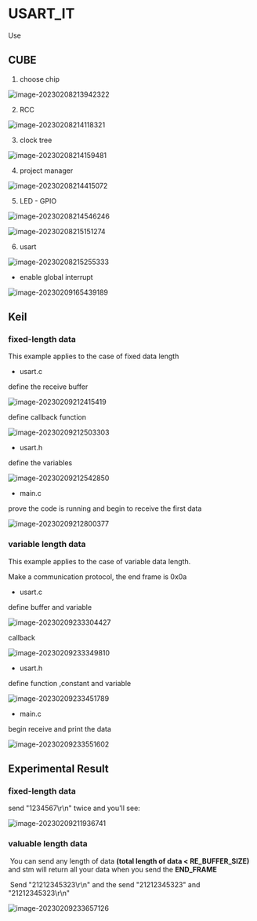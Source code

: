 # USART_IT

Use 



## CUBE



1. choose chip

![image-20230208213942322](D:\BaiduSyncdisk\output\STM-Basic-Project\f103c8t6\usart\usart_IT\pic\cube_1.png)



2. RCC

![image-20230208214118321](D:\BaiduSyncdisk\output\STM-Basic-Project\f103c8t6\usart\usart_IT\pic\cube_2.png)



3. clock tree

![image-20230208214159481](D:\BaiduSyncdisk\output\STM-Basic-Project\f103c8t6\usart\usart_IT\pic\cube_3.png)



4. project manager

![image-20230208214415072](D:\BaiduSyncdisk\output\STM-Basic-Project\f103c8t6\usart\usart_IT\pic\cube_4.png)





5. LED - GPIO

![image-20230208214546246](D:\BaiduSyncdisk\output\STM-Basic-Project\f103c8t6\usart\usart_IT\pic\cube_5.png)

![image-20230208215151274](D:\BaiduSyncdisk\output\STM-Basic-Project\f103c8t6\usart\usart_IT\pic\cube_6.png)



6. usart

![image-20230208215255333](D:\BaiduSyncdisk\output\STM-Basic-Project\f103c8t6\usart\usart_IT\pic\cube_7.png)

- enable global interrupt

![image-20230209165439189](D:\BaiduSyncdisk\output\STM-Basic-Project\f103c8t6\usart\usart_IT\pic\cube_8.png)







## Keil



### fixed-length data

This example applies to the case of fixed data length

- usart.c

define the receive buffer 

![image-20230209212415419](D:\BaiduSyncdisk\output\STM-Basic-Project\f103c8t6\usart\usart_IT\pic\keil_1.png)

define callback function

![image-20230209212503303](D:\BaiduSyncdisk\output\STM-Basic-Project\f103c8t6\usart\usart_IT\pic\keil_2.png)



- usart.h

define the variables 

![image-20230209212542850](D:\BaiduSyncdisk\output\STM-Basic-Project\f103c8t6\usart\usart_IT\pic\keil_3.png)



- main.c

prove the code is running and begin to receive the first data

![image-20230209212800377](D:\BaiduSyncdisk\output\STM-Basic-Project\f103c8t6\usart\usart_IT\pic\keil_4.png)







### variable length data

This example applies to the case of variable data length.

Make a communication protocol, the end frame is 0x0a 



- usart.c

define buffer and variable 

![image-20230209233304427](D:\BaiduSyncdisk\output\STM-Basic-Project\f103c8t6\usart\usart_IT\pic\keil_5.png)

callback

![image-20230209233349810](D:\BaiduSyncdisk\output\STM-Basic-Project\f103c8t6\usart\usart_IT\pic\keil_6.png)



- usart.h

define function ,constant and variable

![image-20230209233451789](D:\BaiduSyncdisk\output\STM-Basic-Project\f103c8t6\usart\usart_IT\pic\keil_7.png)

- main.c

begin receive and print the data

![image-20230209233551602](D:\BaiduSyncdisk\output\STM-Basic-Project\f103c8t6\usart\usart_IT\pic\keil_8.png)







## Experimental Result

### fixed-length data

send "1234567\r\n" twice and you'll see:

![image-20230209211936741](D:\BaiduSyncdisk\output\STM-Basic-Project\f103c8t6\usart\usart_IT\pic\result_1.png)



### valuable length data

​	You can send any length of data **(total length of data < RE_BUFFER_SIZE)** and stm will return all your data when you send the **END_FRAME**

​	Send "21212345323\r\n" and the send "21212345323" and "21212345323\r\n" 



![image-20230209233657126](D:\BaiduSyncdisk\output\STM-Basic-Project\f103c8t6\usart\usart_IT\pic\result_2.png)


